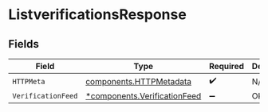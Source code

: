 # ListverificationsResponse


## Fields

| Field                                                                       | Type                                                                        | Required                                                                    | Description                                                                 |
| --------------------------------------------------------------------------- | --------------------------------------------------------------------------- | --------------------------------------------------------------------------- | --------------------------------------------------------------------------- |
| `HTTPMeta`                                                                  | [components.HTTPMetadata](../../models/components/httpmetadata.md)          | :heavy_check_mark:                                                          | N/A                                                                         |
| `VerificationFeed`                                                          | [*components.VerificationFeed](../../models/components/verificationfeed.md) | :heavy_minus_sign:                                                          | OK                                                                          |